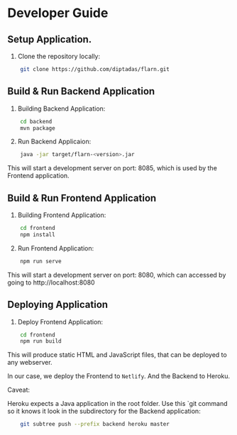# Developer Guide

## Setup Application.

1. Clone the repository locally:

```sh
    git clone https://github.com/diptadas/flarn.git
```

## Build & Run Backend Application

1. Building Backend Application:

```sh
    cd backend
    mvn package
```

2. Run Backend Applicaion:

```sh
    java -jar target/flarn-<version>.jar
```

This will start a development server on port: 8085, which is used by the Frontend application.

## Build & Run Frontend Application

1. Building Frontend Application:

```sh
    cd frontend
    npm install
```

2. Run Frontend Application:

```sh
    npm run serve
```

This will start a development server on port: 8080, which can accessed by going to http://localhost:8080

## Deploying Application

1. Deploy Frontend Application:

```sh
    cd frontend
    npm run build
```

This will produce static HTML and JavaScript files, that can be deployed to any webserver.

In our case, we deploy the Frontend to `Netlify`.
And the Backend to Heroku.

Caveat:

Heroku expects a Java application in the root folder. Use this `git command so it knows it look in the subdirectory for the Backend application:

```sh
    git subtree push --prefix backend heroku master
```
